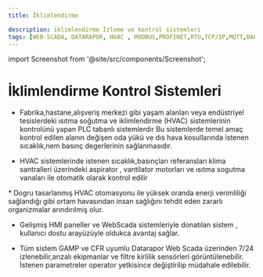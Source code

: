```yaml
---
title: İklimlendirme 

description: iklimlendirme İzleme ve kontrol sistemleri
tags: [WEB-SCADA, DATARAPOR, HVAC , MODBUS,PROFINET,RTU,TCP/IP,MQTT,BACNET,SCADA,VERI TOPLAMA]
---
```


import Screenshot from '@site/src/components/Screenshot';

# İklimlendirme Kontrol Sistemleri

 <Screenshot url='/img/hvac1.jpg' />

 
* Fabrika,hastane,alışveriş merkezi gibi yaşam alanları veya endüstriyel tesislerdeki ısıtma soğutma ve iklimlendirme (HVAC) sistemlerinin kontrolünü yapan PLC tabanlı sistemlerdir Bu sistemlerde temel amaç kontrol edilen alanın değişen oda yükü ve dıs hava kosullarında istenen sıcaklık,nem basınç degerlerinin sağlanmasıdır.


 <Screenshot url='/img/hvac2.jpg' />



* HVAC sistemlerinde istenen sıcaklık,basınçları referansları klima santralleri üzerindeki aspirator , vantilator motorları ve ısıtma sogutma vanaları ile otomatik olarak kontrol edilir
 <Screenshot url='/img/hvac3.jpg' />
* Dogru tasarlanmış HVAC otomasyonu ile yüksek oranda enerji verimliliği sağlandığı gibi ortam havasından insan sağlığını tehdit eden zararlı organizmalar arındırılmış olur.






 <Screenshot url='/img/sett6.png' />

 * Gelişmiş HMI paneller ve WebScada sistemleriyle donatılan sistem , kullanıcı dostu arayüzüyle oldukca avantaj sağlar.

* Tüm sistem GAMP ve CFR uyumlu Datarapor Web Scada üzerinden 7/24 izlenebilir,arızalı ekipmanlar ve filtre kirlilik sensörleri görüntülenebilir. İstenen parametreler operator  yetkisince değiştirilip müdahale edilebilir.


 